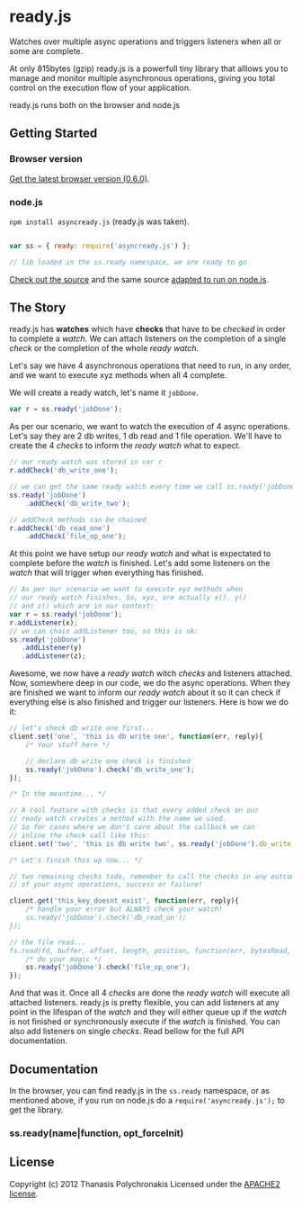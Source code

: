 # ready.js

Watches over multiple async operations and triggers listeners when all or some are complete.

At only 815bytes (gzip) ready.js is a powerfull tiny library that alllows you to manage and monitor multiple asynchronous operations, giving you total control on the execution flow of your application.

ready.js runs both on the browser and node.js

## Getting Started

### Browser version

[Get the latest browser version (0.6.0)](https://github.com/thanpolas/ready.js/raw/master/dist/ready.min.js).

### node.js

`npm install asyncready.js` (ready.js was taken).

```javascript

var ss = { ready: require('asyncready.js') };

// lib loaded in the ss.ready namespace, we are ready to go
```

[Check out the source](https://github.com/thanpolas/ready.js/blob/master/lib/ready.js) and the same source [adapted to run on node.js](https://github.com/thanpolas/ready.js/blob/master/dist/ready.node.js).


## The Story

ready.js has **watches** which have **checks** that have to be *checked* in order to complete a *watch*. We can attach listeners on the completion of a single *check* or the completion of the whole *ready watch*.

Let's say we have 4 asynchronous operations that need to run, in any order, and we want to execute xyz methods when all 4 complete.

We will create a ready watch, let's name it `jobDone`.

```javascript
var r = ss.ready('jobDone');
```

As per our scenario, we want to watch the execution of 4 async operations. Let's say they are 2 db writes, 1 db read and 1 file operation. We'll have to create the 4 *checks* to inform the *ready watch* what to expect.

```javascript
// our ready watch was stored in var r
r.addCheck('db_write_one');

// we can get the same ready watch every time we call ss.ready('jobDone')
ss.ready('jobDone')
    .addCheck('db_write_two');

// addCheck methods can be chained
r.addCheck('db_read_one')
    .addCheck('file_op_one');
```

At this point we have setup our *ready watch* and what is expectated to complete before the *watch* is finished. Let's add some listeners on the *watch* that will trigger when everything has finished.

```javascript
// As per our scenario we want to execute xyz methods when
// our ready watch finishes. So, xyz, are actually x(), y()
// and z() which are in our context:
var r = ss.ready('jobDone');
r.addListener(x);
// we can chain addListener too, so this is ok:
ss.ready('jobDone')
   .addListener(y)
   .addListener(z);
```

Awesome, we now have a *ready watch* witch *checks* and listeners attached. Now, somewhere deep in our code, we do the async operations. When they are finished we want to inform our *ready watch* about it so it can check if everything else is also finished and trigger our listeners. Here is how we do it:

```javascript
// let's check db write one first...
client.set('one', 'this is db write one', function(err, reply){
    /* Your stuff here */

    // declare db write one check is finished
    ss.ready('jobDone').check('db_write_one');
});

/* In the meantime... */

// A cool feature with checks is that every added check on our
// ready watch creates a method with the name we used.
// So for cases where we don't care about the callback we can
// inline the check call like this:
client.set('two', 'this is db write two', ss.ready('jobDone').db_write_two);

/* Let's finish this up now... */

// two remaining checks todo, remember to call the checks in any outcome
// of your async operations, success or failure!

client.get('this_key_doesnt_exist', function(err, reply){
    /* handle your error but ALWAYS check your watch!
    ss.ready('jobDone').check('db_read_on');
});

// the file read...
fs.read(fd, buffer, offset, length, position, function(err, bytesRead, buffer){
    /* do your magic */
    ss.ready('jobDone').check('file_op_one');
});
```

And that was it. Once all 4 *checks* are done the *ready watch* will execute all attached listeners. ready.js is pretty flexible, you can add listeners at any point in the lifespan of the *watch* and they will either queue up if the *watch* is not finished or synchronously execute if the *watch* is finished. You can also add listeners on single *checks*. Read bellow for the full API documentation.


## Documentation

In the browser, you can find ready.js in the `ss.ready` namespace, or as mentioned above, if you run on node.js do a `require('asyncready.js');` to get the library.

### ss.ready(name|function, opt_forceInit)




## License
Copyright (c) 2012 Thanasis Polychronakis
Licensed under the [APACHE2 license](http://www.apache.org/licenses/LICENSE-2.0).
